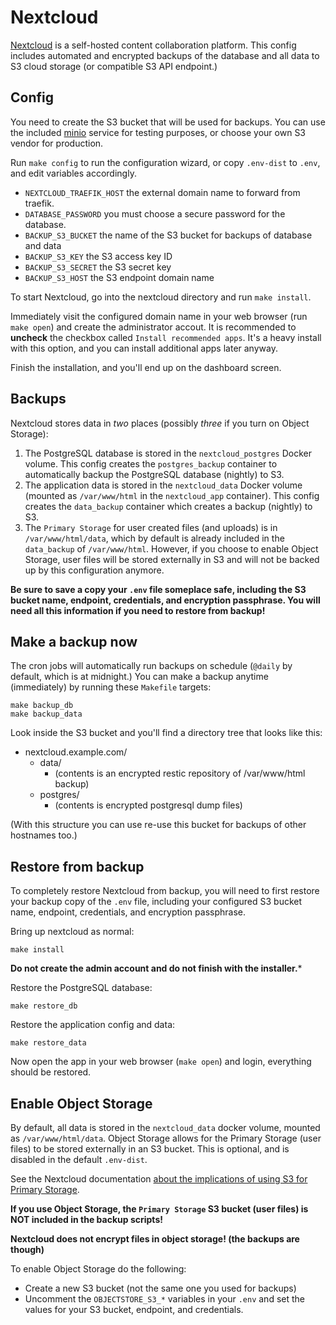# Nextcloud

[Nextcloud](https://nextcloud.com/) is a self-hosted content collaboration
platform. This config includes automated and encrypted backups of the database
and all data to S3 cloud storage (or compatible S3 API endpoint.)

## Config

You need to create the S3 bucket that will be used for backups. You can use the
included [minio](../minio) service for testing purposes, or choose your own S3
vendor for production.

Run `make config` to run the configuration wizard, or copy `.env-dist` to
`.env`, and edit variables accordingly.

 * `NEXTCLOUD_TRAEFIK_HOST` the external domain name to forward from traefik.
 * `DATABASE_PASSWORD` you must choose a secure password for the database.
 * `BACKUP_S3_BUCKET` the name of the S3 bucket for backups of database and data
 * `BACKUP_S3_KEY` the S3 access key ID
 * `BACKUP_S3_SECRET` the S3 secret key
 * `BACKUP_S3_HOST` the S3 endpoint domain name

To start Nextcloud, go into the nextcloud directory and run `make install`.

Immediately visit the configured domain name in your web browser (run `make
open`) and create the administrator accout. It is recommended to **uncheck** the
checkbox called `Install recommended apps`. It's a heavy install with this
option, and you can install additional apps later anyway.

Finish the installation, and you'll end up on the dashboard screen.

## Backups

Nextcloud stores data in *two* places (possibly *three* if you turn on Object
Storage):

 1. The PostgreSQL database is stored in the `nextcloud_postgres` Docker volume.
   This config creates the `postgres_backup` container to automatically backup
   the PostgreSQL database (nightly) to S3.
 2. The application data is stored in the `nextcloud_data` Docker volume
   (mounted as `/var/www/html` in the `nextcloud_app` container). This config
   creates the `data_backup` container which creates a backup (nightly) to S3.
 3. The `Primary Storage` for user created files (and uploads) is in
   `/var/www/html/data`, which by default is already included in the
   `data_backup` of `/var/www/html`. However, if you choose to enable Object
   Storage, user files will be stored externally in S3 and will not be backed up
   by this configuration anymore.

**Be sure to save a copy your `.env` file someplace safe, including the S3
bucket name, endpoint, credentials, and encryption passphrase. You will need all
this information if you need to restore from backup!**

## Make a backup now

The cron jobs will automatically run backups on schedule (`@daily` by default,
which is at midnight.) You can make a backup anytime (immediately) by running
these `Makefile` targets:

```
make backup_db
make backup_data
```

Look inside the S3 bucket and you'll find a directory tree that looks like this:

 * nextcloud.example.com/
   * data/
     * (contents is an encrypted restic repository of /var/www/html backup)
   * postgres/
     * (contents is encrypted postgresql dump files)

(With this structure you can use re-use this bucket for backups of other
hostnames too.)

## Restore from backup

To completely restore Nextcloud from backup, you will need to first restore your
backup copy of the `.env` file, including your configured S3 bucket name,
endpoint, credentials, and encryption passphrase.

Bring up nextcloud as normal:

```
make install
```

**Do not create the admin account and do not finish with the installer.***

Restore the PostgreSQL database:

```
make restore_db
```

Restore the application config and data:

```
make restore_data
```

Now open the app in your web browser (`make open`) and login, everything should
be restored.


## Enable Object Storage

By default, all data is stored in the `nextcloud_data` docker volume, mounted as
`/var/www/html/data`. Object Storage allows for the Primary Storage (user files)
to be stored externally in an S3 bucket. This is optional, and is disabled in
the default `.env-dist`.

See the Nextcloud documentation [about the implications of using S3 for Primary
Storage](https://docs.nextcloud.com/server/latest/admin_manual/configuration_files/primary_storage.html#configuring-object-storage-as-primary-storage).

**If you use Object Storage, the `Primary Storage` S3 bucket (user files) is NOT
included in the backup scripts!**

**Nextcloud does not encrypt files in object storage! (the backups are though)**

To enable Object Storage do the following:

 * Create a new S3 bucket (not the same one you used for backups)
 * Uncomment the `OBJECTSTORE_S3_*` variables in your `.env` and set the values
   for your S3 bucket, endpoint, and credentials.
